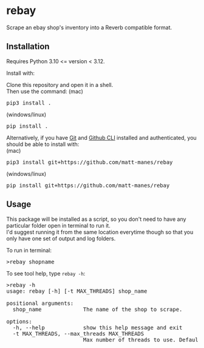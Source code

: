 # rebay

Scrape an ebay shop's inventory into a Reverb compatible format.

## Installation

Requires Python 3.10 <= version < 3.12.

Install with:

Clone this repository and open it in a shell.<br>
Then use the command:
(mac)
<pre>
pip3 install .
</pre>
(windows/linux)
<pre>
pip install .
</pre>

Alternatively, if you have [Git](https://git-scm.com/) and [Github CLI](https://cli.github.com/) installed and authenticated,
you should be able to install with:<br>
(mac)
<pre>
pip3 install git+https://github.com/matt-manes/rebay
</pre>
(windows/linux)
<pre>
pip install git+https://github.com/matt-manes/rebay
</pre>


## Usage
This package will be installed as a script,
so you don't need to have any particular folder open in terminal to run it.<br>
I'd suggest running it from the same location everytime though so that you only have one set of output and log folders.<br>

To run in terminal:
<pre>
>rebay shopname
</pre>
To see tool help, type `rebay -h`:
<pre>
>rebay -h
usage: rebay [-h] [-t MAX_THREADS] shop_name

positional arguments:
  shop_name             The name of the shop to scrape.

options:
  -h, --help            show this help message and exit
  -t MAX_THREADS, --max_threads MAX_THREADS
                        Max number of threads to use. Default is 5. Too many and they'll error page you.
</pre>
